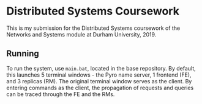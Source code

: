 # Distributed Systems Coursework

This is my submission for the Distributed Systems coursework of the Networks and Systems module at Durham University, 2019.

## Running

To run the system, use `main.bat`, located in the base repository. By default, this launches 5 terminal windows - the 
Pyro name server, 1 frontend (FE), and 3 replicas (RM). The original terminal window serves as the client. By entering
commands as the client, the propagation of requests and queries can be traced through the FE and the RMs. 
